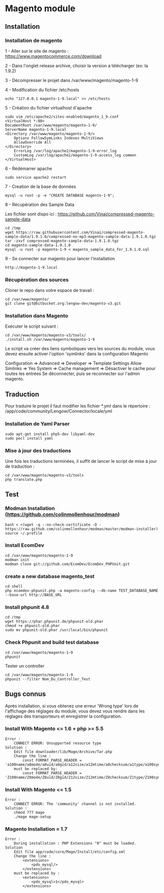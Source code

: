 # Magento module #
## Installation ##

### Installation de magento ###

1 - Aller sur le site de magento : https://www.magentocommerce.com/download

2 - Dans l'onglet release archive, choisir la version a télécharger (ex: la 1.9.2)

3 - Décompresser le projet dans /var/www/magento/magento-1-9

4 - Modification du fichier /etc/hosts

    echo "127.0.0.1 magento-1-9.local" >> /etc/hosts

5 - Création du fichier virtualhost d'apache

    sudo vim /etc/apache2/sites-enabled/magento_1_9.conf 
    <VirtualHost *:80>
    DocumentRoot /var/www/magento/magento-1-9/
    ServerName magento-1-9.local
    <Directory /var/www/magento/magento-1-9/>
        Options FollowSymLinks Indexes MultiViews
        AllowOverride All
    </Directory>
        ErrorLog /var/log/apache2/magento-1-9-error_log
        CustomLog /var/log/apache2/magento-1-9-access_log common
    </VirtualHost>
6 - Rédémarrer apache

    sudo service apache2 restart
    
7 - Creation de la base de données
    
    mysql -u root -p -e "CREATE DATABASE magento-1-9"; 
    
8 -  Récupération des Sample Data

Les fichier sont dispo ici : https://github.com/Vinai/compressed-magento-sample-data

    cd /tmp
    wget https://raw.githubusercontent.com/Vinai/compressed-magento-sample-data/1.9.1.0/compressed-no-mp3-magento-sample-data-1.9.1.0.tgz
    tar -zxvf compressed-magento-sample-data-1.9.1.0.tgz
    cd magento-sample-data-1.9.1.0
    mysql -u root -p magento-1-9 < magento_sample_data_for_1.9.1.0.sql
    
9 - Se connecter sur magento pour lancer l'installation
    
    http://magento-1-9.local

### Récupération des sources ###

Cloner le repo dans votre espace de travail :

    cd /var/www/magento/
    git clone git@bitbucket.org:lengow-dev/magento-v3.git

### Installation dans Magento ###

Exécuter le script suivant :

    cd /var/www/magento/magento-v3/tools/
    ./install.sh /var/www/magento/magento-1-9

Le script va créer des liens symboliques vers les sources du module, vous devez ensuite activer l'option 'symlinks' dans la configuration Magento 

Configuration => Advanced => Developer => Template Settings Allow Simlinks => Yes
System => Cache management => Désactiver le cache pour toutes les entrées
Se déconnecter, puis se reconnecter sur l'admin magento.

## Traduction ##

Pour traduire le projet il faut modifier les fichier *.yml dans le répertoire : /app/code/community/Lengow/Connector/locale/yml

### Installation de Yaml Parser ###

    sudo apt-get install php5-dev libyaml-dev
    sudo pecl install yaml

### Mise à jour des traductions ###

Une fois les traductions terminées, il suffit de lancer le script de mise à jour de traduction :

    cd /var/www/magento/magento-v3/tools
    php translate.php

## Test ##


### Modman Installation (https://github.com/colinmollenhour/modman) ###

    bash < <(wget -q --no-check-certificate -O - https://raw.github.com/colinmollenhour/modman/master/modman-installer)
    source ~/.profile

### Install EcomDev ###

    cd /var/www/magento/magento-1-9
    modman init
    modman clone git://github.com/EcomDev/EcomDev_PHPUnit.git

### create a new database magento_test ###

    cd shell
    php ecomdev-phpunit.php -a magento-config --db-name TEST_DATABASE_NAME --base-url http://BASE_URL

### Install phpunit 4.8 ###

    cd /tmp
    wget https://phar.phpunit.de/phpunit-old.phar
    chmod +x phpunit-old.phar
    sudo mv phpunit-old.phar /usr/local/bin/phpunit

### Check Phpunit and build test database ###

    cd /var/www/magento/magento-1-9
    phpunit
    
Tester un controller 
    
    cd /var/www/magento/magento-1-9
    phpunit --filter Nom_Du_Controller_Test

## Bugs connus ##

Après installation, si vous obtenez une erreur 'Wrong type' lors de l'affichage des réglages du module, vous devez vous rendre dans les réglages des transporteurs et enregistrer la configuration.

### Install With Magento <= 1.6 + php >= 5.5 ###

    Error :
        CONNECT ERROR: Unsupported resource type
    Solution :
        Edit file downloader/lib/Mage/Archive/Tar.php
        Change the line :
            const FORMAT_PARSE_HEADER = 'a100name/a8mode/a8uid/a8gid/a12size/a12mtime/a8checksum/a1type/a100symlink/a6magic/a2version/a32uname/a32gname/a8devmajor/a8devminor/a155prefix/a12closer';
        must be replaced by:
            const FORMAT_PARSE_HEADER = 'Z100name/Z8mode/Z8uid/Z8gid/Z12size/Z12mtime/Z8checksum/Z1type/Z100symlink/Z6magic/Z2version/Z32uname/Z32gname/Z8devmajor/Z8devminor/Z155prefix/Z12closer';
            
### Install With Magento <= 1.5 ###

    Error :
        CONNECT ERROR: The 'community' channel is not installed.
    Solution :
        chmod 777 mage
        ./mage mage-setup
        
### Magento Installation = 1.7 ###

    Error :
        During installation : PHP Extensions "0" must be loaded.
    Solution
        Edit file app/code/core/Mage/Install/etc/config.xml
        Change the line :
            <extensions>
                <pdo_mysql/>
            </extensions>
        must be replaced by :
            <extensions>
                <pdo_mysql>1</pdo_mysql>
            </extensions>